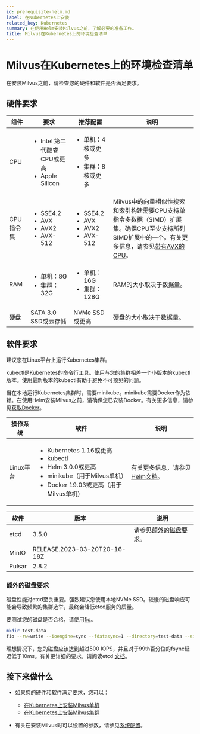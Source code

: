 ```yaml
---
id: prerequisite-helm.md
label: 在Kubernetes上安装
related_key: Kubernetes
summary: 在使用Helm安装Milvus之前，了解必要的准备工作。
title: Milvus在Kubernetes上的环境检查清单
---
```


# Milvus在Kubernetes上的环境检查清单

在安装Milvus之前，请检查您的硬件和软件是否满足要求。

## 硬件要求

| 组件           | 要求                                                         | 推荐配置 | 说明                                                         |
| ------------------- | ------------------------------------------------------------ |--------------| ------------------------------------------------------------ |
| CPU                 | <ul><li>Intel 第二代酷睿CPU或更高</li><li>Apple Silicon</li></ul>|<ul><li>单机：4核或更多</li><li>集群：8核或更多</li></ul>|  |
| CPU指令集 | <ul><li>SSE4.2</li><li>AVX</li><li>AVX2</li><li>AVX-512</li></ul> |<ul><li>SSE4.2</li><li>AVX</li><li>AVX2</li><li>AVX-512</li></ul> | Milvus中的向量相似性搜索和索引构建需要CPU支持单指令多数据（SIMD）扩展集。确保CPU至少支持所列SIMD扩展中的一个。有关更多信息，请参见[带有AVX的CPU](https://en.wikipedia.org/wiki/Advanced_Vector_Extensions#CPUs_with_AVX)。|
| RAM                 | <ul><li>单机：8G</li><li>集群：32G</li></ul>       |<ul><li>单机：16G</li><li>集群：128G</li></ul>        | RAM的大小取决于数据量。                  |
| 硬盘          | SATA 3.0 SSD或云存储                                       |NVMe SSD或更高 | 硬盘的大小取决于数据量。           |

## 软件要求

建议您在Linux平台上运行Kubernetes集群。

kubectl是Kubernetes的命令行工具。使用与您的集群相差一个小版本的kubectl版本。使用最新版本的kubectl有助于避免不可预见的问题。

当在本地运行Kubernetes集群时，需要minikube。minikube需要Docker作为依赖。在使用Helm安装Milvus之前，请确保您已安装Docker。有关更多信息，请参见<a href="https://docs.docker.com/get-docker">获取Docker</a>。

| 操作系统 | 软件                                                     | 说明                                                         |
| ---------------- | ------------------------------------------------------------ | ------------------------------------------------------------ |
| Linux平台  | <ul><li>Kubernetes 1.16或更高</li><li>kubectl</li><li>Helm 3.0.0或更高</li><li>minikube（用于Milvus单机）</li><li>Docker 19.03或更高（用于Milvus单机）</li></ul> | 有关更多信息，请参见[Helm文档](https://helm.sh/docs/)。|

| 软件 | 版本                       | 说明 |
| -------- | ----------------------------- | ---- |
| etcd     | 3.5.0                         | 请参见[额外的磁盘要求](#额外的磁盘要求)。 |
| MinIO    |  RELEASE.2023-03-20T20-16-18Z | |
| Pulsar   | 2.8.2                         | |

### 额外的磁盘要求

磁盘性能对etcd至关重要。强烈建议您使用本地NVMe SSD。较慢的磁盘响应可能会导致频繁的集群选举，最终会降低etcd服务的质量。

要测试您的磁盘是否合格，请使用[fio](https://github.com/axboe/fio)。

```bash
mkdir test-data
fio --rw=write --ioengine=sync --fdatasync=1 --directory=test-data --size=2200m --bs=2300 --name=mytest
```

理想情况下，您的磁盘应该达到超过500 IOPS，并且对于99th百分位的fsync延迟低于10ms。有关更详细的要求，请阅读etcd [文档](https://etcd.io/docs/v3.5/op-guide/hardware/#disks)。

## 接下来做什么

- 如果您的硬件和软件满足要求，您可以：
  - [在Kubernetes上安装Milvus单机](install_standalone-helm.md)
  - [在Kubernetes上安装Milvus集群](install_cluster-helm.md)

- 有关在安装Milvus时可以设置的参数，请参见[系统配置](system_configuration.md)。